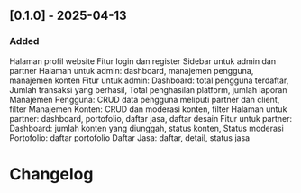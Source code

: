 ## [0.1.0] - 2025-04-13
### Added
Halaman profil website
Fitur login dan register
Sidebar untuk admin dan partner
Halaman untuk admin: dashboard, manajemen pengguna, manajemen konten
Fitur untuk admin: 
  Dashboard: total pengguna terdaftar, Jumlah transaksi yang berhasil, Total penghasilan platform, jumlah laporan
  Manajemen Pengguna: CRUD data pengguna meliputi partner dan client, filter
  Manajemen Konten: CRUD dan moderasi konten, filter
Halaman untuk partner: dashboard, portofolio, daftar jasa, daftar desain
Fitur untuk partner:
  Dashboard: jumlah konten yang diunggah, status konten, Status moderasi
  Portofolio: daftar portofolio
  Daftar Jasa: daftar, detail, status jasa


# Changelog

